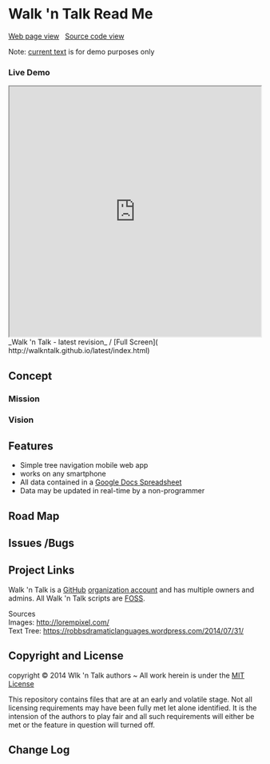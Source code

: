 Walk 'n Talk Read Me
===

[Web page view]( http://walkntalk.github.io// "View files with docBrowser" ) &nbsp;
[Source code view]( https://github.com/walkntalk/ "View files with GitHub")

Note: [current text]( https://robbsdramaticlanguages.wordpress.com/2014/07/31/ ) is for demo purposes only

### Live Demo

<iframe src="http://walkntalk.github.io/latest/index.html" width=100% height=500px class='overview' >
There is an `iframe` here. It is not visible when viewed on github.com/walkntalk/. To view, click 'Web page view' just above.
</iframe>
_Walk 'n Talk - latest revision_ / [Full Screen]( http://walkntalk.github.io/latest/index.html)




## Concept

### Mission  
<!-- a statement of a rationale, applicable now as well as in the future -->

### Vision  
<!--  a descriptive picture of a desired future state -->


## Features
<!-- and benefits -->
* Simple tree navigation mobile web app
* works on any smartphone
* All data contained in a [Google Docs Spreadsheet]( https://docs.google.com/spreadsheets/d/1Rn5A4kTfGUq_CydN0odiJiDzdfzb_QDLGgXCC7G8Q1Q/edit#gid=0 )
* Data may be updated in real-time by a non-programmer

## Road Map


## Issues /Bugs


## Project Links

Walk 'n Talk is a [GitHub]( http://github.com) [organization account]( https://help.github.com/articles/what-s-the-difference-between-user-and-organization-accounts ) and has multiple owners and admins. 
All Walk 'n Talk scripts are [FOSS]( https://en.wikipedia.org/wiki/Free_and_open-source_software ).

Sources  
Images: <http://lorempixel.com/>  
Text Tree: <https://robbsdramaticlanguages.wordpress.com/2014/07/31/>

## Copyright and License

copyright &copy; 2014 Wlk 'n Talk authors ~ 
All work herein is under the [MIT License]( http://walkntalk.github.io/walkntalk-copyright-and-mit-license.md )

This repository contains files that are at an early and volatile stage. Not all licensing requirements may have been fully met let alone identified. It is the intension of the authors to play fair and all such requirements will either be met or the feature in question will turned off.


## Change Log




